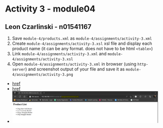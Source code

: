 # Activity 3 - module04
## Leon Czarlinski - n01541167

1. Save `module-4/products.xml` as `module-4/assignments/activity-3.xml`
2. Create `module-4/assignments/activity-3.xsl` xsl file and display each product name (it can be any format. does not have to be html `<table>`)
3. Link `module-4/assignments/activity-3.xml` and `module-4/assignments/activity-3.xsl`
4. Open `module-4/assignments/activity-3.xml` in browser (using `http-server`) and screenshot output of your file and save it as `module-4/assignments/activity-3.png`

- [href](../assignments/activity-3.xml)
- [href](../assignments/activity-3.xsl)
- ![image](../assignments/activity-3_n01541167.png)